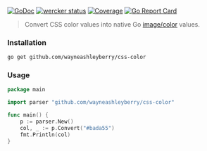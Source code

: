 [![GoDoc](https://godoc.org/github.com/wayneashleyberry/css-color?status.svg)](https://godoc.org/github.com/wayneashleyberry/css-color)
[![wercker status](https://app.wercker.com/status/130dafec226a3ca27e26a5899b2db75c/s/master "wercker status")](https://app.wercker.com/project/byKey/130dafec226a3ca27e26a5899b2db75c)
[![Coverage](http://gocover.io/_badge/github.com/wayneashleyberry/css-color "coverage")](https://gocover.io/github.com/wayneashleyberry/css-color)
[![Go Report Card](https://goreportcard.com/badge/github.com/wayneashleyberry/css-color)](https://goreportcard.com/report/github.com/wayneashleyberry/css-color)

> Convert CSS color values into native Go [image/color](https://golang.org/pkg/image/color) values.

### Installation

```sh
go get github.com/wayneashleyberry/css-color
```

### Usage

```go
package main

import parser "github.com/wayneashleyberry/css-color"

func main() {
    p := parser.New()
    col, _ := p.Convert("#bada55")
    fmt.Println(col)
}
```
